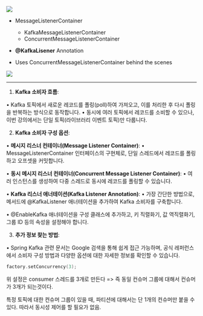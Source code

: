 ![](Pasted%20image%2020241119115433.png)

- MessageListenerContainer
	- KafkaMessageListenerContainer
	- ConcurrentMessageListenerContainer

- **@KafkaLisener** Annotation
- Uses ConcurrentMessageListenerContainer behind the scenes


![](Pasted%20image%2020241119115738.png)


---

1. **Kafka 소비자 흐름**:

• Kafka 토픽에서 새로운 레코드를 폴링(poll)하여 가져오고, 이를 처리한 후 다시 폴링을 반복하는 방식으로 동작합니다.
• 동시에 여러 토픽에서 레코드를 소비할 수 있으나, 이번 강의에서는 단일 토픽(라이브러리 이벤트 토픽)만 다룹니다.

2. **Kafka 소비자 구성 옵션**:

• **메시지 리스너 컨테이너(Message Listener Container)**:
	• MessageListenerContainer 인터페이스의 구현체로, 단일 스레드에서 레코드를 폴링하고 오프셋을 커밋합니다.

• **동시 메시지 리스너 컨테이너(Concurrent Message Listener Container)**:
	• 여러 인스턴스를 생성하여 다중 스레드로 동시에 레코드를 폴링할 수 있습니다.

• **Kafka 리스너 애너테이션(Kafka Listener Annotation)**:
	• 가장 간단한 방법으로, 메서드에 @KafkaListener 애너테이션을 추가하여 Kafka 소비자를 구축합니다.

• @EnableKafka 애너테이션을 구성 클래스에 추가하고, 키 직렬화기, 값 역직렬화기, 그룹 ID 등의 속성을 설정해야 합니다.

3. **추가 정보 찾는 방법**:

• Spring Kafka 관련 문서는 Google 검색을 통해 쉽게 접근 가능하며, 공식 레퍼런스에서 소비자 구성 방법과 다양한 옵션에 대한 자세한 정보를 확인할 수 있습니다.

```kotlin
factory.setConcurrency(3);
```

위 설정은 consumer 스레드를 3개로 만든다 => 즉 동일 컨슈머 그룹에 대해서 컨슈머가 3개가 되는것이다.

특정 토픽에 대한 컨슈머 그룹이 있을 때, 파티션에 대해서는 단 1개의 컨슈머만 붙을 수  있다. 따라서 동시성 제어를 할 필요가 없음.

